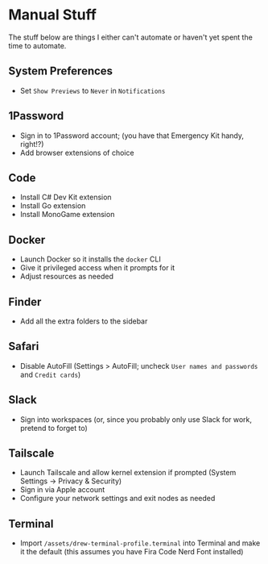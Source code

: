 # Manual Stuff

The stuff below are things I either can't automate or haven't yet spent the time to automate.

## System Preferences
- Set `Show Previews` to `Never` in `Notifications`

## 1Password
- Sign in to 1Password account; (you have that Emergency Kit handy, right!?)
- Add browser extensions of choice

## Code
- Install C# Dev Kit extension
- Install Go extension
- Install MonoGame extension

## Docker
- Launch Docker so it installs the `docker` CLI
- Give it privileged access when it prompts for it
- Adjust resources as needed

## Finder
- Add all the extra folders to the sidebar

## Safari
- Disable AutoFill (Settings > AutoFill; uncheck `User names and passwords` and `Credit cards`)

## Slack
- Sign into workspaces (or, since you probably only use Slack for work, pretend to forget to)

## Tailscale
- Launch Tailscale and allow kernel extension if prompted (System Settings → Privacy & Security)
- Sign in via Apple account
- Configure your network settings and exit nodes as needed

## Terminal
- Import `/assets/drew-terminal-profile.terminal` into Terminal and make it the default (this assumes you have Fira Code Nerd Font installed)
